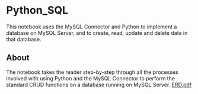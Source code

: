 # Python_SQL
This notebook uses the MySQL Connector and Python to implement a database on MySQL Server, and to create, read, update and delete data in that database.
## About
The notebook takes the reader step-by-step through all the processes involved with using Python and the MySQL Connector to perform the standard CRUD functions on a database running on MySQL Server.
[ERD.pdf](https://github.com/jessicahoganma/Python_SQL/files/8308421/ERD.pdf)
